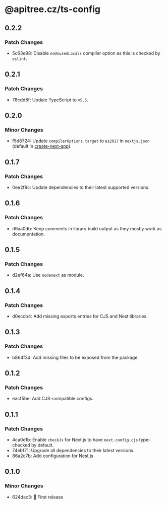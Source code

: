 # @apitree.cz/ts-config

## 0.2.2

### Patch Changes

- 5c63e98: Disable `noUnusedLocals` compiler option as this is checked by `eslint`.

## 0.2.1

### Patch Changes

- 78cdd8f: Update TypeScript to `v5.5`.

## 0.2.0

### Minor Changes

- f5d8724: Update `compilerOptions.target` to `es2017` in `nextjs.json` (default in [create-next-app](https://github.com/vercel/next.js/blob/canary/packages/create-next-app/templates/default/ts/tsconfig.json#L3)).

## 0.1.7

### Patch Changes

- 0ee2f9c: Update dependencies to their latest supported versions.

## 0.1.6

### Patch Changes

- d9aa0db: Keep comments in library build output as they mostly work as documentation.

## 0.1.5

### Patch Changes

- d2ef64a: Use `nodenext` as module.

## 0.1.4

### Patch Changes

- d0eccb4: Add missing exports entries for CJS and Nest libraries.

## 0.1.3

### Patch Changes

- b864f3d: Add missing files to be exposed from the package.

## 0.1.2

### Patch Changes

- eacf5be: Add CJS-compatible configs.

## 0.1.1

### Patch Changes

- 4ca0e1b: Enable `checkJs` for Next.js to have `next.config.cjs` type-checked by default.
- 74ebf71: Upgrade all dependencies to their latest versions.
- 86a2c7b: Add configuration for Nest.js

## 0.1.0

### Minor Changes

- 624dac3: 🎉 First release
